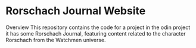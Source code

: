 # Rorschach Journal Website
Overview
This repository contains the code for a project in the odin project it has some Rorschach Journal, featuring content related to the character Rorschach from the Watchmen universe.
